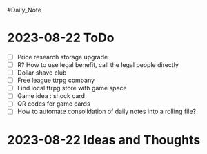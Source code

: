 #Daily_Note
# 2023-08-22 ToDo
- [ ] Price research storage upgrade
- [ ] R? How to use legal benefit, call the legal people directly
- [ ] Dollar shave club
- [ ] Free league ttrpg company 
- [ ] Find local ttrpg store with game space 
- [ ] Game idea : shock card
- [ ] QR codes for game cards
- [ ] How to automate consolidation of daily notes into a rolling file?

# 2023-08-22 Ideas and Thoughts
